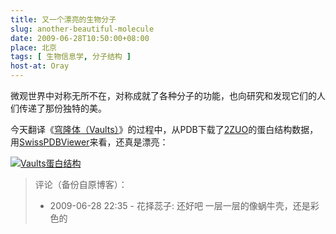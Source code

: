 ```yaml
---
title: 又一个漂亮的生物分子
slug: another-beautiful-molecule
date: 2009-06-28T10:50:00+08:00
place: 北京
tags: [ 生物信息学, 分子结构 ]
host-at: Oray
---
```


微观世界中对称无所不在，对称成就了各种分子的功能，也向研究和发现它们的人们传递了那份独特的美。

今天翻译《[穹隆体（Vaults）](http://yanll.vicp.net/blog/projects/translations/molecule-of-the-month-zh/2009-06-vaults/)》的过程中，从PDB下载了[2ZUO](http://www.rcsb.org/pdb/explore.do?structureId=2zuo)的蛋白结构数据，用[SwissPDBViewer](http://spdbv.vital-it.ch/)来看，还真是漂亮：

[![Vaults蛋白结构](/images/2009/0628/vaults-300x230.jpg)](/images/2009/0628/vaults.jpg)

> 评论（备份自原博客）：
> 
> * 2009-06-28 22:35 - 花择蕊子: 还好吧 一层一层的像蜗牛壳，还是彩色的
